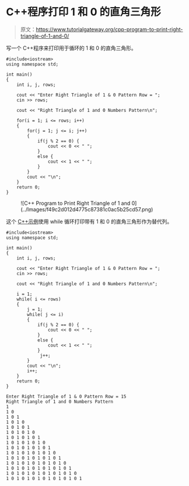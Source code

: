 # C++程序打印 1 和 0 的直角三角形

> 原文：<https://www.tutorialgateway.org/cpp-program-to-print-right-triangle-of-1-and-0/>

写一个 C++程序来打印用于循环的 1 和 0 的直角三角形。

```
#include<iostream>
using namespace std;

int main()
{
	int i, j, rows;

    cout << "Enter Right Triangle of 1 & 0 Pattern Row = ";
    cin >> rows;

    cout << "Right Triangle of 1 and 0 Numbers Pattern\n"; 

    for(i = 1; i <= rows; i++)
    {
    	for(j = 1; j <= i; j++)
		{
            if(j % 2 == 0) {
                cout << 0 << " ";
            }
            else {
                cout << 1 << " ";
            } 
        }
        cout << "\n";
    }		
 	return 0;
}
```

<figure class="wp-block-image size-large">![C++ Program to Print Right Triangle of 1 and 0](../Images/f49c2d012d4775c87381c0ac5b25cd57.png)</figure>

这个 [C++示例](https://www.tutorialgateway.org/cpp-programs/)使用 while 循环打印带有 1 和 0 的直角三角形作为替代列。

```
#include<iostream>
using namespace std;

int main()
{
	int i, j, rows;

    cout << "Enter Right Triangle of 1 & 0 Pattern Row = ";
    cin >> rows;

    cout << "Right Triangle of 1 and 0 Numbers Pattern\n"; 

    i = 1;
    while( i <= rows)
    {
        j = 1;
    	while( j <= i)
		{
            if(j % 2 == 0) {
                cout << 0 << " ";
            }
            else {
                cout << 1 << " ";
            } 
             j++;
        }
        cout << "\n";
        i++;
    }		
 	return 0;
}
```

```
Enter Right Triangle of 1 & 0 Pattern Row = 15
Right Triangle of 1 and 0 Numbers Pattern
1 
1 0 
1 0 1 
1 0 1 0 
1 0 1 0 1 
1 0 1 0 1 0 
1 0 1 0 1 0 1 
1 0 1 0 1 0 1 0 
1 0 1 0 1 0 1 0 1 
1 0 1 0 1 0 1 0 1 0 
1 0 1 0 1 0 1 0 1 0 1 
1 0 1 0 1 0 1 0 1 0 1 0 
1 0 1 0 1 0 1 0 1 0 1 0 1 
1 0 1 0 1 0 1 0 1 0 1 0 1 0 
1 0 1 0 1 0 1 0 1 0 1 0 1 0 1
```